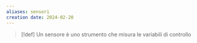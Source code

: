 ```yaml
---
aliases: sensori
creation date: 2024-02-20
---
```


>[!def]
>Un sensore è uno strumento che misura le variabili di controllo
